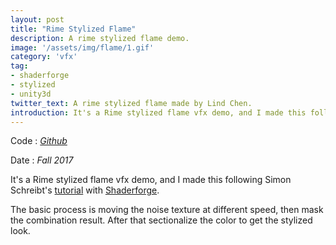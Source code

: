 ```yaml
---
layout: post
title: "Rime Stylized Flame"
description: A rime stylized flame demo.
image: '/assets/img/flame/1.gif'
category: 'vfx'
tag:
- shaderforge
- stylized
- unity3d
twitter_text: A rime stylized flame made by Lind Chen. 
introduction: It's a Rime stylized flame vfx demo, and I made this following Simon Schreibt's tutorial.
---
```

Code : *[Github](https://github.com/cozlind/rime-stylized-flame)*

Date : *Fall 2017*

It's a Rime stylized flame vfx demo, and I made this following Simon Schreibt's [tutorial](https://simonschreibt.de/gat/stylized-vfx-in-rime/) with [Shaderforge](https://www.assetstore.unity3d.com/cn/#!/content/14147).

The basic process is moving the noise texture at different speed, then mask the combination result. After that sectionalize the color to get the stylized look.





